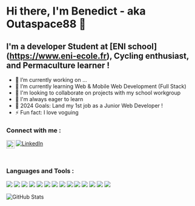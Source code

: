 # Hi there, I'm Benedict - aka Outaspace88 👋


## I'm a developer Student at [ENI school] (https://www.eni-ecole.fr), Cycling enthusiast, and Permaculture learner !
- 🔭 I’m currently working on ...
- 🌱 I’m currently learning Web & Mobile Web Development (Full Stack)
- 👯 I'm looking to collaborate on projects with my school workgroup 
- 🤔 I'm always eager to learn
- 🥅 2024 Goals: Land my 1st job as a Junior Web Developer !
- ⚡ Fun fact: I love voguing


### Connect with me :
[<img align="left" alt="Outaspace88Coder | LinkedIn" width="22px" src="https://cdn.jsdelivr.net/npm/simple-icons@v3/icons/linkedin.svg" />][linkedin]
[![LinkedIn](https://img.shields.io/badge/LinkedIn-benedict-hautebas-outaspace88-blue?style=flat&logo=linkedin)](https://www.linkedin.com/in/benedict-hautebas-outaspace88/)

<br />

### Languages and Tools :
![](https://img.shields.io/badge/Basics-Algorithm-informational?style=flat&logoColor=white&color=2bbc8a)
![](https://img.shields.io/badge/FrontEnd-HTML5_CSS-informational?style=flat&logoColor=white&color=2bbc8a)
![](https://img.shields.io/badge/Code-JavaScript-informational?style=flat&logoColor=white&color=2bbc8a)
![](https://img.shields.io/badge/Code-PHP-informational?style=flat&logoColor=white&color=2bbc8a)
![](https://img.shields.io/badge/Code-Java-informational?style=flat&logoColor=white&color=2bbc8a)
![](https://img.shields.io/badge/Code-Symfony-informational?style=flat&logoColor=white&color=2bbc8a)
![](https://img.shields.io/badge/Data-PL_SQL-informational?style=flat&logoColor=white&color=2bbc8a)
![](https://img.shields.io/badge/Editor-Notepad++-informational?style=flat&logoColor=white&color=2bbc8a)
![](https://img.shields.io/badge/Editor-Eclipse-informational?style=flat&logoColor=white&color=2bbc8a)
![](https://img.shields.io/badge/Editor-Visual_Studio_Code-informational?style=flat&logoColor=white&color=2bbc8a)
![](https://img.shields.io/badge/Platform-Android-informational?style=flat&logoColor=white&color=2bbc8a)
![](https://img.shields.io/badge/OS-Windows-informational?style=flat&logoColor=white&color=2bbc8a)
![](https://img.shields.io/badge/Tools-Git-informational?style=flat&logoColor=white&color=2bbc8a)
![](https://img.shields.io/badge/Tools-Github-informational?style=flat&logoColor=white&color=2bbc8a)


<img align="left" alt="GitHub Stats" src="https://github-readme-stats.codestackr.vercel.app/api?username=outaspace88coder&show_icons=true&hide_border=true" />

[linkedin]: https://www.linkedin.com/in/benedict-hautebas-outaspace88/

<!--
**Outaspace88Coder/Outaspace88Coder** is a ✨ _special_ ✨ repository because its `README.md` (this file) appears on your GitHub profile.

Here are some ideas to get you started:

- 🔭 I’m currently working on ...
- 🌱 I’m currently learning ...
- 👯 I’m looking to collaborate on ...
- 🤔 I’m looking for help with ...
- 💬 Ask me about ...
- 📫 How to reach me: ...
- 😄 Pronouns: ...
- ⚡ Fun fact: ...
-->
